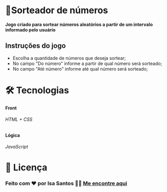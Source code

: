 # 🎲Sorteador de números
**Jogo criado para sortear números aleatórios a partir de um intervalo informado pelo usuário**

## Instruções do jogo
* Escolha a quantidade de números que deseja sortear;
* No campo "Do número" informe a partir de qual número será sorteado;
* No campo "Até número" informe até qual número será sorteado;

# 🛠 Tecnologias
**Front** 
###### HTML + CSS
**Lógica** 
###### JavaScript

# 📝 Licença
### Feito com ❤️ por Isa Santos 👋🏽 [Me encontre aqui](https://www.linkedin.com/in/isabela-siqueira-40609925/)
